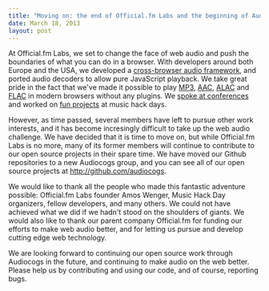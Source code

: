 ```yaml
---
title: "Moving on: the end of Official.fm Labs and the beginning of Audiocogs"
date: March 18, 2013
layout: post
---
```


At Official.fm Labs, we set to change the face of web audio and push the boundaries of what you can do in a browser. With developers around both Europe and the USA, we developed a [cross-browser audio framework](https://github.com/audiocogs/aurora.js), and ported audio decoders to allow pure JavaScript playback. We take great pride in the fact that we've made it possible to play [MP3](https://github.com/audiocogs/jsmad), [AAC](https://github.com/audiocogs/aac.js), [ALAC](https://github.com/audiocogs/alac.js) and [FLAC](https://github.com/audiocogs/flac.js) in modern browsers without any plugins. We [spoke at conferences](https://speakerdeck.com/nddrylliog/jsmad-what-why-how-jsconf-eu-2012) and worked on [fun projects](https://github.com/audiocogs/pitch.js) at music hack days.

However, as time passed, several members have left to pursue other work interests, and it has become incresingly difficult to take up the web audio challenge.  We have decided that it is time to move on, but while Official.fm Labs is no more, many of its former members will continue to contribute to our open source projects in their spare time.  We have moved our Github repositories to a new Audiocogs group, and you can see all of our open source projects at <http://github.com/audiocogs>.

We would like to thank all the people who made this fantastic adventure possible: Official.fm Labs founder Amos Wenger, Music Hack Day organizers, fellow developers, and many others.  We could not have achieved what we did if we hadn't stood on the shoulders of giants.  We would also like to thank our parent company Official.fm for funding our efforts to make web audio better, and for letting us pursue and develop cutting edge web technology.

We are looking forward to continuing our open source work through Audiocogs in the future, and continuing to make audio on the web better.  Please help us by contributing and using our code, and of course, reporting bugs.
